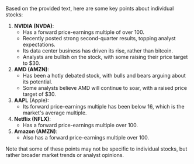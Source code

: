 Based on the provided text, here are some key points about individual stocks:

1. **NVIDIA (NVDA)**:
	* Has a forward price-earnings multiple of over 100.
	* Recently posted strong second-quarter results, topping analyst expectations.
	* Its data center business has driven its rise, rather than bitcoin.
	* Analysts are bullish on the stock, with some raising their price target to $30.
2. **AMD (AMZN)**:
	* Has been a hotly debated stock, with bulls and bears arguing about its potential.
	* Some analysts believe AMD will continue to soar, with a raised price target of $30.
3. **AAPL** (Apple):
	* Its forward price-earnings multiple has been below 16, which is the market's average multiple.
4. **Netflix (NFLX)**:
	* Has a forward price-earnings multiple over 100.
5. **Amazon (AMZN)**:
	* Also has a forward price-earnings multiple over 100.

Note that some of these points may not be specific to individual stocks, but rather broader market trends or analyst opinions.